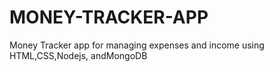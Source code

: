 # MONEY-TRACKER-APP
 Money Tracker app for managing expenses and income using HTML,CSS,Nodejs, andMongoDB
